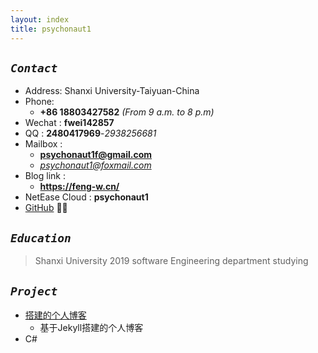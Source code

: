 ```yaml
---
layout: index
title: psychonaut1
---
```

## *`Contact`*
- Address: Shanxi University-Taiyuan-China
- Phone: 
  - **+86 18803427582** *(From 9 a.m. to 8 p.m)*
- Wechat :  **fwei142857**
- QQ : **2480417969**-*2938256681*
- Mailbox :
  - **psychonaut1f@gmail.com**
  - *psychonaut1@foxmail.com*  <!-- - **2480417969@qq.com** -->
- Blog link :
  - **<https://feng-w.cn/>**<!-- - *<https://fengwei2002.github.io/>* -->
- NetEase Cloud : **psychonaut1**
- [GitHub](https://github.com/fengwei2002)  👀✨

## *`Education`*

>Shanxi University 2019 software Engineering department studying

## *`Project`*
- [搭建的个人博客](https://github.com/fengwei2002/fengwei2002.github.io)
  -  基于Jekyll搭建的个人博客
- C#
